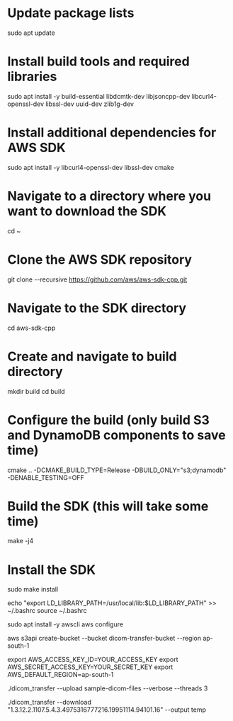 # Update package lists
sudo apt update

# Install build tools and required libraries
sudo apt install -y build-essential libdcmtk-dev libjsoncpp-dev libcurl4-openssl-dev libssl-dev uuid-dev zlib1g-dev


# Install additional dependencies for AWS SDK
sudo apt install -y libcurl4-openssl-dev libssl-dev cmake


# Navigate to a directory where you want to download the SDK
cd ~

# Clone the AWS SDK repository
git clone --recursive https://github.com/aws/aws-sdk-cpp.git

# Navigate to the SDK directory
cd aws-sdk-cpp

# Create and navigate to build directory
mkdir build
cd build

# Configure the build (only build S3 and DynamoDB components to save time)
cmake .. -DCMAKE_BUILD_TYPE=Release -DBUILD_ONLY="s3;dynamodb" -DENABLE_TESTING=OFF

# Build the SDK (this will take some time)
make -j4

# Install the SDK
sudo make install


echo "export LD_LIBRARY_PATH=/usr/local/lib:$LD_LIBRARY_PATH" >> ~/.bashrc
source ~/.bashrc


sudo apt install -y awscli
aws configure


aws s3api create-bucket --bucket dicom-transfer-bucket --region ap-south-1


export AWS_ACCESS_KEY_ID=YOUR_ACCESS_KEY
export AWS_SECRET_ACCESS_KEY=YOUR_SECRET_KEY
export AWS_DEFAULT_REGION=ap-south-1

./dicom_transfer --upload sample-dicom-files --verbose --threads 3

./dicom_transfer --download "1.3.12.2.1107.5.4.3.4975316777216.19951114.94101.16" --output temp